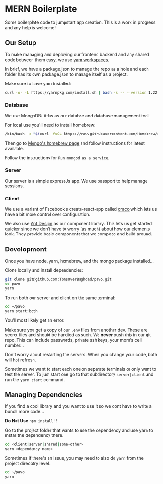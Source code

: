 # MERN Boilerplate
Some boilerplate code to jumpstart app creation. This is a work in progress and any help is welcome!

## Our Setup

To make managing and deploying our frontend backend and any shared code between them easy, we use [yarn workspaces](https://classic.yarnpkg.com/en/docs/workspaces/).

In brief, we have a package.json to manage the repo as a hole and each folder has its own package.json to manage itself as a project.

Make sure to have yarn installed:

```bash
curl -o- -L https://yarnpkg.com/install.sh | bash -s -- --version 1.22.4
```

### Database

We use MongoDB: Atlas as our databse and database management tool.

For local use you'll need to install homebrew:

```bash
/bin/bash -c "$(curl -fsSL https://raw.githubusercontent.com/Homebrew/install/master/install.sh)"
```

Then go to [Mongo's homebrew page](https://github.com/mongodb/homebrew-brew) and follow instructions for latest available.

Follow the instructions for `Run mongod as a service`.

### Server

Our server is a simple expressJs app. We use passport to help manage sessions.

### Client

We use a variant of Facebook's create-react-app called [craco](https://github.com/gsoft-inc/craco) which lets us have a bit more control over configuration.

We also use [Ant Design](https://ant.design/components/overview/) as our component library. This lets us get started quicker since we don't have to worry (as much) about how our elements look. They provide basic components that we compose and build around.

## Development

Once you have node, yarn, homebrew, and the mongo package installed...

Clone locally and install dependencies:

```bash
git clone git@github.com:TomsOverBaghdad/pavo.git
cd pavo
yarn
```

To run both our server and client on the same terminal:
```bash
cd ~/pavo
yarn start:both
```

You'll most likely get an error.

Make sure you get a copy of our `.env` files from another dev. These are secret files and should be handled as such. We **never** push this in our git repo. This can include passwords, private ssh keys, your mom's cell number...


Don't worry about restarting the servers. When you change your code, both will hot refresh.

Sometimes we want to start each one on separate terminals or only want to test the server. To just start one go to that subdirectory `server|client` and run the `yarn start` command.

## Managing Dependencies

If you find a cool library and you want to use it so we dont have to write a bunch more code...

**Do Not Use** `npm install` !!

Go to the project folder that wants to use the dependency and use yarn to install the dependency there.

```bash
cd <client|server|shared|some-other>
yarn <dependency_name>
```

Sometimes if there's an issue, you may need to also do `yarn` from the project direcotry level.

```bash
cd ~/pavo
yarn
```
